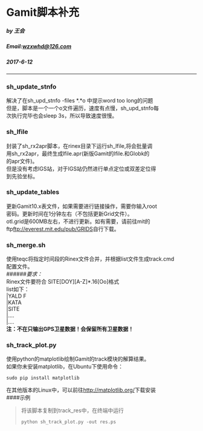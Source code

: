 Gamit脚本补充
===
##### by 王会 <br />
##### Email:wzxwhd@126.com <br />
##### 2017-6-12 <br />
----
### sh_update_stnfo
解决了在sh_upd_stnfo -files \*.\*o 中提示word too long的问题<br />
但是，脚本是一个一个o文件遍历，速度有点慢，sh_upd_stnfo每<br />
次执行完毕也会sleep 3s，所以导致速度很慢。<br />
### sh_lfile
封装了sh_rx2apr脚本，在rinex目录下运行sh_lfile,将会批量调<br />
用sh_rx2apr，最终生成lfile.apr(新版Gamit的lfile.和Globk的<br />
的apr文件)。<br />
但是没有考虑IGS站，对于IGS站仍然进行单点定位或双差定位得<br />
到先验坐标。<br />
### sh_update_tables
更新Gamit10.x表文件，如果需要进行链接操作，需要你输入root<br />
密码。更新时间在1分钟左右（不包括更新Grid文件）。<br />
otl.grid是600MB左右，不进行更新。如有需要，请前往mit的<br />
ftp<ftp://everest.mit.edu/pub/GRIDS>自行下载。<br />
### sh_merge.sh
使用teqc将指定时间段的Rinex文件合并，并根据list文件生成track.cmd<br />
配置文件。<br />
######*要求：*<br />
        Rinex文件要符合 SITE[DOY][A-Z]\*.16[Oo]格式<br />
        list如下：<br />
        |YALD F<br />
        |KATA<br />
        |SITE<br />
        |....<br />
        |....<br />
**注：不在只输出GPS卫星数据！会保留所有卫星数据！**

### sh_track_plot.py
使用python的matplotlib绘制Gamit的track模块的解算结果。<br />
如果你未安装matplotlib，在Ubuntu下使用命令：<br />
```shell
sudo pip install matplotlib
```
在其他版本的Linux中，可以前往<http://matplotlib.org/>下载安装<br />
####示例
>将该脚本复制到track_res中，在终端中运行
>```shell
>python sh_track_plot.py -out res.ps
>```
